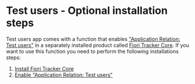 # Test users - Optional installation steps

Test users app comes with a function that enables ["Application Relation: Test users"](../../../rel-tu/FPS01/main/) in a separately installed product called [Fiori Tracker Core](../../../core/SPS03/main/). If you want to use this function you need to perform the following installations steps:

1. [Install Fiori Tracker Core](../../../core/SPS03/inst/)
2. [Enable "Application Relation: Test users"](rel.md)